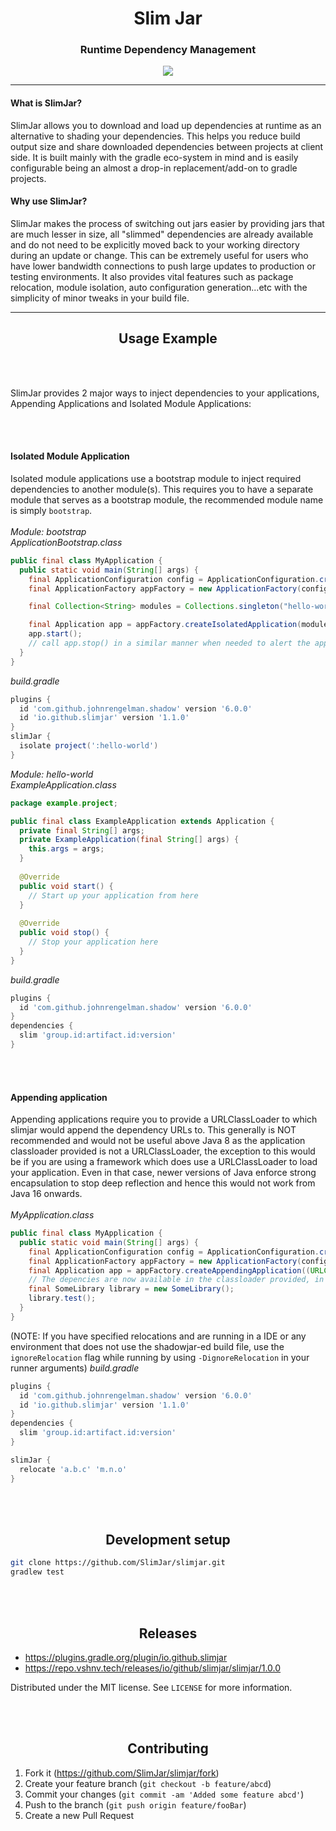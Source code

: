 <h1 align="center">Slim Jar</h1>
<h3 align="center">Runtime Dependency Management</h3>
  <div align="center">
    <a href="https://github.com/SlimJar/slimjar/actions/workflows/gradle.yml">
        <img src="https://github.com/SlimJar/slimjar/actions/workflows/gradle.yml/badge.svg">
    </a>
  </div>

<hr>

<h4>What is SlimJar?</h4>

SlimJar allows you to download and load up dependencies at runtime as an alternative to shading your dependencies. This helps you reduce build output size and share downloaded dependencies between projects at client side. It is built mainly with the gradle eco-system in mind and is easily configurable being an almost a drop-in replacement/add-on to gradle projects.

<h4>Why use SlimJar?</h4>

SlimJar makes the process of switching out jars easier by providing jars that are much lesser in size, all "slimmed" dependencies are already available and do not need to be explicitly moved back to your working directory during an update or change. This can be extremely useful for users who have lower bandwidth connections to push large updates to production or testing environments. It also provides vital features such as package relocation, module isolation, auto configuration generation...etc with the simplicity of minor tweaks in your build file.

<hr>

<h2 align="center">Usage Example</h2>
<br><br>

SlimJar provides 2 major ways to inject dependencies to your applications, Appending Applications and Isolated Module Applications: <br>

<br><br>

#### Isolated Module Application
Isolated module applications use a bootstrap module to inject required dependencies to another module(s). This requires you to have a separate module that serves as a bootstrap module, the recommended module name is simply `bootstrap`.
<br><br>
*Module: bootstrap*<br>
*ApplicationBootstrap.class*<br>
```java
public final class MyApplication {
  public static void main(String[] args) {
    final ApplicationConfiguration config = ApplicationConfiguration.createDefault("MyApplication");
    final ApplicationFactory appFactory = new ApplicationFactory(config);

    final Collection<String> modules = Collections.singleton("hello-world");

    final Application app = appFactory.createIsolatedApplication(modules, "example.project.ExampleApplication", args);
    app.start();
    // call app.stop() in a similar manner when needed to alert the application to stop (depends on how you handle the call).
  }
}
```
*build.gradle*
```groovy
plugins {
  id 'com.github.johnrengelman.shadow' version '6.0.0'
  id 'io.github.slimjar' version '1.1.0'
}
slimJar {
  isolate project(':hello-world')
}
```

*Module: hello-world*<br>
*ExampleApplication.class*<br>
```java
package example.project;

public final class ExampleApplication extends Application {
  private final String[] args;
  private ExampleApplication(final String[] args) {
    this.args = args;
  }
  
  @Override
  public void start() {
    // Start up your application from here
  }
  
  @Override
  public void stop() {
    // Stop your application here
  }
}
```
*build.gradle*
```groovy
plugins {
  id 'com.github.johnrengelman.shadow' version '6.0.0'
}
dependencies {
  slim 'group.id:artifact.id:version'
}
```

<br><br>

#### Appending application
Appending applications require you to provide a URLClassLoader to which slimjar would append the dependency URLs to. This generally is NOT recommended and would not be useful above Java 8 as the application classloader provided is not a URLClassLoader, the exception to this would be if you are using a framework which does use a URLClassLoader to load your application. Even in that case, newer versions of Java enforce strong encapsulation to stop deep reflection and hence this would not work from Java 16 onwards.
<br><br>
*MyApplication.class*
```java
public final class MyApplication {
  public static void main(String[] args) {
    final ApplicationConfiguration config = ApplicationConfiguration.createDefault("MyApplication");
    final ApplicationFactory appFactory = new ApplicationFactory(config);
    final Application app = appFactory.createAppendingApplication((URLClassLoader)MyApplication.class.getClassLoader());
    // The depencies are now available in the classloader provided, in this case, the application classloader
    final SomeLibrary library = new SomeLibrary();
    library.test();
  }
}
```
(NOTE: If you have specified relocations and are running in a IDE or any environment that does not use the shadowjar-ed build file, use the `ignoreRelocation` flag while running by using `-DignoreRelocation` in your runner arguments)
*build.gradle*
```groovy
plugins {
  id 'com.github.johnrengelman.shadow' version '6.0.0'
  id 'io.github.slimjar' version '1.1.0'
}
dependencies {
  slim 'group.id:artifact.id:version'
}

slimJar {
  relocate 'a.b.c' 'm.n.o'
}

```
<br>
<br>
<h2 align="center">Development setup</h2>


```sh
git clone https://github.com/SlimJar/slimjar.git
gradlew test
```
<br>
<br>
<h2 align="center">Releases</h2>

* https://plugins.gradle.org/plugin/io.github.slimjar
* https://repo.vshnv.tech/releases/io/github/slimjar/slimjar/1.0.0

Distributed under the MIT license. See ``LICENSE`` for more information.

<br>
<br>
<h2 align="center">Contributing</h2>



1. Fork it (<https://github.com/SlimJar/slimjar/fork>)
2. Create your feature branch (`git checkout -b feature/abcd`)
3. Commit your changes (`git commit -am 'Added some feature abcd'`)
4. Push to the branch (`git push origin feature/fooBar`)
5. Create a new Pull Request

